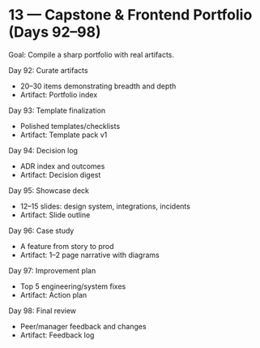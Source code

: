 # 13 — Capstone & Frontend Portfolio (Days 92–98)

Goal: Compile a sharp portfolio with real artifacts.

Day 92: Curate artifacts
- 20–30 items demonstrating breadth and depth
- Artifact: Portfolio index

Day 93: Template finalization
- Polished templates/checklists
- Artifact: Template pack v1

Day 94: Decision log
- ADR index and outcomes
- Artifact: Decision digest

Day 95: Showcase deck
- 12–15 slides: design system, integrations, incidents
- Artifact: Slide outline

Day 96: Case study
- A feature from story to prod
- Artifact: 1–2 page narrative with diagrams

Day 97: Improvement plan
- Top 5 engineering/system fixes
- Artifact: Action plan

Day 98: Final review
- Peer/manager feedback and changes
- Artifact: Feedback log

